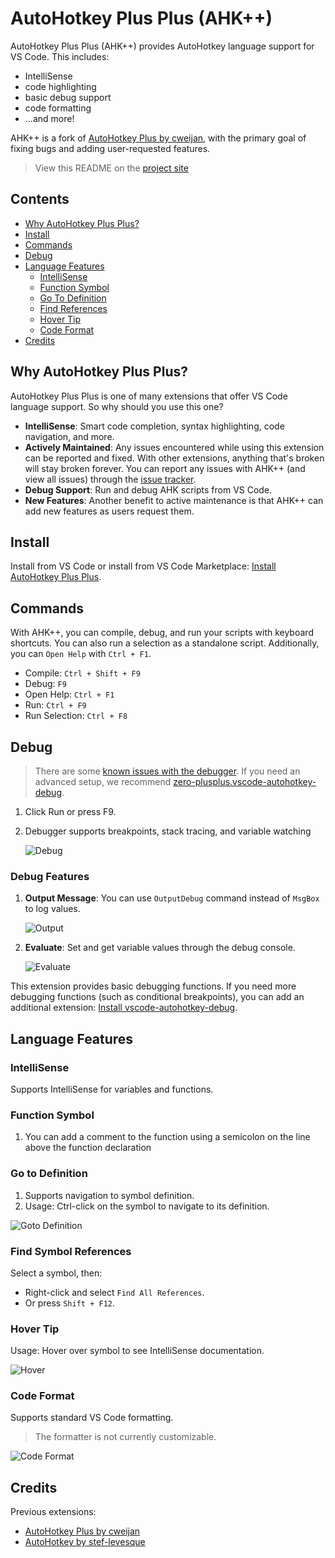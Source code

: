 # AutoHotkey Plus Plus (AHK++)

AutoHotkey Plus Plus (AHK++) provides AutoHotkey language support for VS Code. This includes:
- IntelliSense
- code highlighting
- basic debug support
- code formatting
- ...and more!

 AHK++ is a fork of [AutoHotkey Plus by cweijan](https://github.com/AutoHotkey-Plus/vscode-autohotkey), with the primary goal of fixing bugs and adding user-requested features.

> View this README on the [project site](https://github.com/mark-wiemer/vscode-autohotkey-plus-plus#readme)

## Contents

-   [Why AutoHotkey Plus Plus?](#why-autohotkey-plus-plus)
-   [Install](#install)
-   [Commands](#commands)
-   [Debug](#debug)
-   [Language Features](#language-features)
    -   [IntelliSense](#intellisense)
    -   [Function Symbol](#function-symbol)
    -   [Go To Definition](#go-to-definition)
    -   [Find References](#find-symbol-references)
    -   [Hover Tip](#hover-tip)
    -   [Code Format](#code-format)
-   [Credits](#credits)

## Why AutoHotkey Plus Plus?

AutoHotkey Plus Plus is one of many extensions that offer VS Code language support. So why should you use this one?

-   **IntelliSense**: Smart code completion, syntax highlighting, code navigation, and more.
-   **Actively Maintained**: Any issues encountered while using this extension can be reported and fixed. With other extensions, anything that's broken will stay broken forever. You can report any issues with AHK++ (and view all issues) through the [issue tracker](https://github.com/mark-wiemer/vscode-autohotkey-plus-plus/issues).
-   **Debug Support**: Run and debug AHK scripts from VS Code.
-   **New Features**: Another benefit to active maintenance is that AHK++ can add new features as users request them.

## Install

Install from VS Code or install from VS Code Marketplace: [Install AutoHotkey Plus Plus](https://marketplace.visualstudio.com/items?itemName=mark-wiemer.vscode-autohotkey-plus-plus).

## Commands

With AHK++, you can compile, debug, and run your scripts with keyboard shortcuts. You can also run a selection as a standalone script. Additionally, you can `Open Help` with `Ctrl + F1`.

-   Compile: `Ctrl + Shift + F9`
-   Debug: `F9`
-   Open Help: `Ctrl + F1`
-   Run: `Ctrl + F9`
-   Run Selection: `Ctrl + F8`

## Debug

> There are some [known issues with the debugger](https://github.com/mark-wiemer/vscode-autohotkey-plus-plus/issues?q=is%3Aopen+is%3Aissue+label%3Adebugger). If you need an advanced setup, we recommend [zero-plusplus.vscode-autohotkey-debug](https://marketplace.visualstudio.com/items?itemName=zero-plusplus.vscode-autohotkey-debug).

1. Click Run or press F9.
2. Debugger supports breakpoints, stack tracing, and variable watching

    ![Debug](image/debug.gif)

### Debug Features

1. **Output Message**: You can use `OutputDebug` command instead of `MsgBox` to log values.

    ![Output](image/output.jpg)

2. **Evaluate**: Set and get variable values through the debug console.

    ![Evaluate](image/evalute.jpg)

This extension provides basic debugging functions. If you need more debugging functions (such as conditional breakpoints), you can add an additional extension: [Install vscode-autohotkey-debug](https://marketplace.visualstudio.com/items?itemName=zero-plusplus.vscode-autohotkey-debug).

## Language Features

### IntelliSense

Supports IntelliSense for variables and functions.

### Function Symbol

1. You can add a comment to the function using a semicolon on the line above the function declaration

### Go to Definition

1. Supports navigation to symbol definition.
2. Usage: Ctrl-click on the symbol to navigate to its definition.

![Goto Definition](image/gotoDefinition.jpg)

### Find Symbol References

Select a symbol, then:

-   Right-click and select `Find All References`.
-   Or press `Shift + F12`.

### Hover Tip

Usage: Hover over symbol to see IntelliSense documentation.

![Hover](image/hover.png)

### Code Format

Supports standard VS Code formatting.

> The formatter is not currently customizable.

![Code Format](image/codeFormat.jpg)

## Credits

Previous extensions:

-   [AutoHotkey Plus by cweijan](https://github.com/cweijan/vscode-autohotkey)
-   [AutoHotkey by stef-levesque](https://github.com/stef-levesque/vscode-autohotkey)
